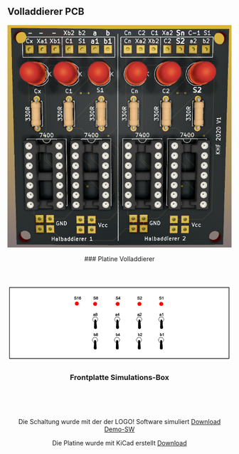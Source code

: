 ## Volladdierer PCB

![image](https://github.com/frankyhub/png/blob/master/Volladdierer.png)

<center>###                      Platine Volladdierer

<br>
<br>
<br>

![image](https://github.com/frankyhub/png/blob/master/Frontplatte.png)

###                      Frontplatte Simulations-Box


<br>
<br>
<br>




Die Schaltung wurde mit der der LOGO! Software simuliert
[Download Demo-SW](https://new.siemens.com/global/de/produkte/automatisierung/systeme/industrie/sps/logo/logo-software.html)

Die Platine wurde mit KiCad erstellt [Download](https://kicad.org/download/)
